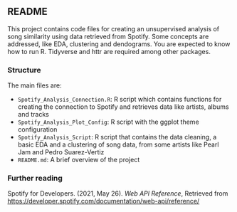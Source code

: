## README

This project contains code files for creating an unsupervised analysis of song similarity using data retrieved from Spotify. Some concepts are addressed, like EDA, clustering and dendograms. You are expected to know how to run R. Tidyverse and httr are required among other packages.

### Structure

The main files are:
- `Spotify_Analysis_Connection.R`: R script which contains functions for creating the connection to Spotify and retrieves data like artists, albums and tracks
- `Spotify_Analysis_Plot_Config`: R script with the ggplot theme configuration
- `Spotify_Analysis_Script`: R script that contains the data cleaning, a basic EDA and a clustering of song data, from some artists like Pearl Jam and Pedro Suarez-Vertiz
- `README.md`: A brief overview of the project

### Further reading

Spotify for Developers. (2021, May 26). *Web API Reference*, Retrieved from https://developer.spotify.com/documentation/web-api/reference/  